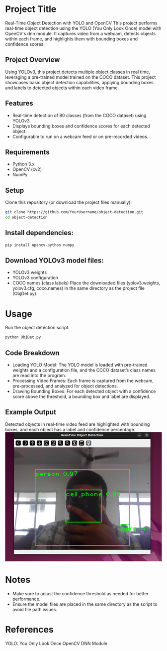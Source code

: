# Project Title
Real-Time Object Detection with YOLO and OpenCV
This project performs real-time object detection using the YOLO (You Only Look Once) model with OpenCV's dnn module. It captures video from a webcam, detects objects within each frame, and highlights them with bounding boxes and confidence scores.

## Project Overview
Using YOLOv3, this project detects multiple object classes in real time, leveraging a pre-trained model trained on the COCO dataset. This project showcases basic object detection capabilities, applying bounding boxes and labels to detected objects within each video frame.

## Features
- Real-time detection of 80 classes (from the COCO dataset) using YOLOv3.
- Displays bounding boxes and confidence scores for each detected object.
- Configurable to run on a webcam feed or on pre-recorded videos.

## Requirements
- Python 3.x
- OpenCV (cv2)
- NumPy

## Setup
Clone this repository (or download the project files manually):
```bash
git clone https://github.com/YourUsername/object-detection.git
cd object-detection
```
## Install dependencies:
```bash
pip install opencv-python numpy
```
## Download YOLOv3 model files:
- YOLOv3 weights
- YOLOv3 configuration
- COCO names (class labels)
Place the downloaded files (yolov3.weights, yolov3.cfg, coco.names) in the same directory as the project file (ObjDet.py).

# Usage
Run the object detection script:
```bash
python ObjDet.py
```
## Code Breakdown
- Loading YOLO Model: The YOLO model is loaded with pre-trained weights and a configuration file, and the COCO dataset’s class names are read into the program.
- Processing Video Frames: Each frame is captured from the webcam, pre-processed, and analyzed for object detections.
- Drawing Bounding Boxes: For each detected object with a confidence score above the threshold, a bounding box and label are displayed.

## Example Output
Detected objects in real-time video feed are highlighted with bounding boxes, and each object has a label and confidence percentage.
![Screenshot](https://github.com/SandeepKalla/object-detection/blob/main/Sample.png?raw=true)

# Notes
- Make sure to adjust the confidence threshold as needed for better performance.
- Ensure the model files are placed in the same directory as the script to avoid file path issues.

# References
YOLO: You Only Look Once
OpenCV DNN Module
